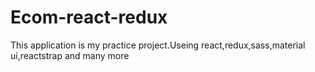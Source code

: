 # Ecom-react-redux
This application is my practice project.Useing react,redux,sass,material ui,reactstrap  and many more 
